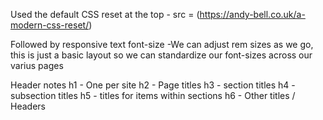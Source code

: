 Used the default CSS reset at the top - src = (https://andy-bell.co.uk/a-modern-css-reset/)

Followed by responsive text font-size
    -We can adjust rem sizes as we go, this is just a basic layout so we can standardize our font-sizes across our varius pages

Header notes
    h1 - One per site
    h2 - Page titles
    h3 - section titles
    h4 - subsection titles
    h5 - titles for items within sections
    h6 - Other titles / Headers
